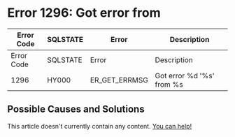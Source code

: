 
# Error 1296: Got error from


| Error Code | SQLSTATE | Error | Description |
| --- | --- | --- | --- |
| Error Code | SQLSTATE | Error | Description |
| 1296 | HY000 | ER_GET_ERRMSG | Got error %d '%s' from %s |




## Possible Causes and Solutions


This article doesn't currently contain any content. [You can help!](/en/writing-and-editing-knowledge-base-articles/)

